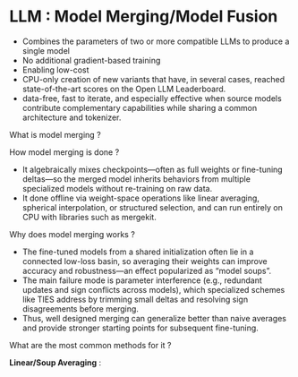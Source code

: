 # LLM : Model Merging/Model Fusion

- Combines the parameters of two or more compatible LLMs to produce a single model
- No additional gradient-based training
- Enabling low-cost
- CPU-only creation of new variants that have, in several cases, reached state-of-the-art scores on the Open LLM Leaderboard.
- data-free, fast to iterate, and especially effective when source models contribute complementary capabilities while sharing a common architecture and tokenizer.

What is model merging ?

How model merging is done ?

- It algebraically mixes checkpoints—often as full weights or fine-tuning deltas—so the merged model inherits behaviors from multiple specialized models without re-training on raw data.
- It done offline via weight-space operations like linear averaging, spherical interpolation, or structured selection, and can run entirely on CPU with libraries such as mergekit.

Why does model merging works ?

- The fine-tuned models from a shared initialization often lie in a connected low-loss basin, so averaging their weights can improve accuracy and robustness—an effect popularized as “model soups”.
- The main failure mode is parameter interference (e.g., redundant updates and sign conflicts across models), which specialized schemes like TIES address by trimming small deltas and resolving sign disagreements before merging.
- Thus, well designed merging can generalize better than naive averages and provide stronger starting points for subsequent fine-tuning.

What are the most common methods for it ?

**Linear/Soup Averaging** :


